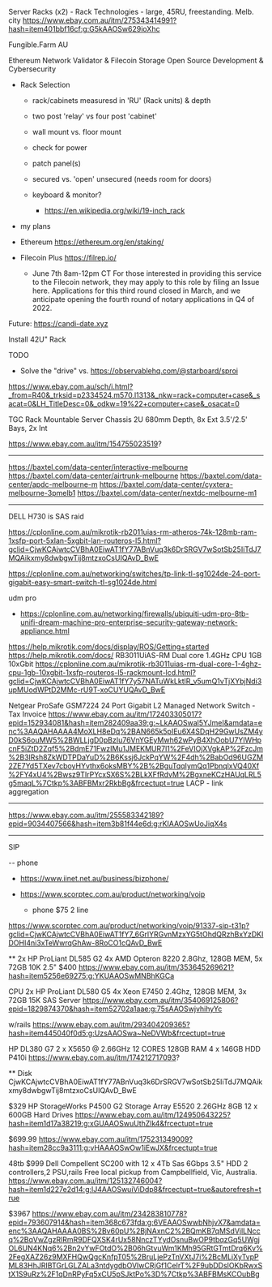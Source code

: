 

Server Racks (x2) - Rack Technologies - large, 45RU, freestanding. Melb. city
https://www.ebay.com.au/itm/275343414991?hash=item401bbf16cf:g:G5kAAOSw629ioXhc



Fungible.Farm AU

Ethereum Network Validator & Filecoin Storage
Open Source Development & Cybersecurity



* Rack Selection
    - rack/cabinets measuresd in 'RU' (Rack units) & depth 
    - two post 'relay' vs four post 'cabinet'
    - wall mount vs. floor mount
    - check for power
    - patch panel(s)
    - secured vs. 'open' unsecured (needs room for doors)

    - keyboard & monitor? 
        * https://en.wikipedia.org/wiki/19-inch_rack



* my plans

* Ethereum
    https://ethereum.org/en/staking/


* Filecoin Plus
    https://filrep.io/
    
    * June 7th 8am-12pm CT
    For those interested in providing this service to the Filecoin network, they may apply to this role by filing an Issue here. Applications for this third round closed in March, and we anticipate opening the fourth round of notary applications in Q4 of 2022.


Future:
https://candi-date.xyz


Install 42U" Rack

TODO
* Solve the "drive" vs. 
https://observablehq.com/@starboard/sproi


https://www.ebay.com.au/sch/i.html?_from=R40&_trksid=p2334524.m570.l1313&_nkw=rack+computer+case&_sacat=0&LH_TitleDesc=0&_odkw=19%22+computer+case&_osacat=0


TGC Rack Mountable Server Chassis 2U 680mm Depth, 8x Ext 3.5'/2.5' Bays, 2x Int

https://www.ebay.com.au/itm/154755023519?

---
https://baxtel.com/data-center/interactive-melbourne
https://baxtel.com/data-center/airtrunk-melbourne
https://baxtel.com/data-center/apdc-melbourne-m
https://baxtel.com/data-center/cyxtera-melbourne-3pmelb1
https://baxtel.com/data-center/nextdc-melbourne-m1

---

DELL H730 is SAS raid

https://cplonline.com.au/mikrotik-rb2011uias-rm-atheros-74k-128mb-ram-1xsfp-port-5xlan-5xgbit-lan-routeros-l5.html?gclid=CjwKCAjwtcCVBhA0EiwAT1fY77ABnVuq3k6DrSRGV7wSotSb25IiTdJ7MQAikxmy8dwbgwTij8mtzxoCsUIQAvD_BwE

https://cplonline.com.au/networking/switches/tp-link-tl-sg1024de-24-port-gigabit-easy-smart-switch-tl-sg1024de.html


udm pro
* https://cplonline.com.au/networking/firewalls/ubiquiti-udm-pro-8tb-unifi-dream-machine-pro-enterprise-security-gateway-network-appliance.html

https://help.mikrotik.com/docs/display/ROS/Getting+started
https://help.mikrotik.com/docs/
RB3011UiAS-RM Dual core 1.4GHz CPU 1GB 10xGbit
https://cplonline.com.au/mikrotik-rb3011uias-rm-dual-core-1-4ghz-cpu-1gb-10xgbit-1xsfp-routeros-l5-rackmount-lcd.html?gclid=CjwKCAjwtcCVBhA0EiwAT1fY7y57NATuWkLktlR_v5umQ1vTjXYbjNdi3upMUodWPtD2MMc-rU9T-xoCUYUQAvD_BwE


Netgear ProSafe GSM7224 24 Port Gigabit L2 Managed Network Switch - Tax Invoice
https://www.ebay.com.au/itm/172403305017?epid=152934081&hash=item282409aa39:g:~LkAAOSwal5YJmeI&amdata=enc%3AAQAHAAAA4MoXLH8eDq%2BAN665k5pIEu6X4SDqH29GwUsZM4yD0kS6ouMW5%2BWLLjgD0pBzIu76VnYGEyMwh62wPyB4XhOobU7YlWHpcnF5iZtD2Zqf5%2BdmE71FwzIMu1JMEKMUR7l1%2FeVIOjXVgkAP%2FzcJm%2B3lRsh8ZkWDTPDaYuD%2B6Kssj6JckPqYW%2F4dh%2BabOd96UGZM2ZE7Yd5TXev7cboyHYvthx6oksMBY%2B%2BguTqqIymQq1PbnqlxVQ40Xf%2FY4xU4%2Bwsz9TIrPYcxSX6S%2BLkXFfRdvM%2BgxneKCzHAUqLRL5g5maqL%7Ctkp%3ABFBMxr2RkbBg&frcectupt=true
LACP - link aggregation


----
https://www.ebay.com.au/itm/255583342189?epid=9034407566&hash=item3b81f44e6d:g:rKIAAOSwUoJiqX4s


----
SIP

-- phone
* https://www.iinet.net.au/business/bizphone/

* https://www.scorptec.com.au/product/networking/voip
    - phone $75 2 line


https://www.scorptec.com.au/product/networking/voip/91337-sip-t31p?gclid=CjwKCAjwtcCVBhA0EiwAT1fY7_6GrlYRGvnMzxYG5tOhdQRzhBxYzDKIDOHI4ni3xTeWwrqGhAw-8RoCO1cQAvD_BwE

**
2x HP ProLiant DL585 G2 4x AMD Opteron 8220 2.8Ghz, 128GB MEM, 5x 72GB 10K 2.5" $400
https://www.ebay.com.au/itm/353645269621?hash=item5256e69275:g:YKUAAOSwMNBhKGCa




CPU
2x HP ProLiant DL580 G5 4x Xeon E7450 2.4Ghz, 128GB MEM, 3x 72GB 15K SAS Server
https://www.ebay.com.au/itm/354069125806?epid=1829874370&hash=item52702a1aae:g:75sAAOSwjvhihyYc

w/rails
https://www.ebay.com.au/itm/293404209365?hash=item445040f0d5:g:UzsAAOSwa~NeDVWb&frcectupt=true



HP DL380 G7 2 x X5650 @ 2.66GHz 12 CORES 128GB RAM 4 x 146GB HDD P410i
https://www.ebay.com.au/itm/174212717093?



**
Disk CjwKCAjwtcCVBhA0EiwAT1fY77ABnVuq3k6DrSRGV7wSotSb25IiTdJ7MQAikxmy8dwbgwTij8mtzxoCsUIQAvD_BwE

$329
HP StorageWorks P4500 G2 Storage Array E5520 2.26GHz 8GB 12 x 600GB Hard Drives
https://www.ebay.com.au/itm/124950643225?hash=item1d17a38219:g:xGUAAOSwuUthZlk4&frcectupt=true


$699.99
https://www.ebay.com.au/itm/175231349009?hash=item28cc9a3111:g:vHAAAOSwOw1iEwJX&frcectupt=true


48tb $999
Dell Compellent SC200 with 12 x 4Tb Sas 6Gbps 3.5" HDD 2 controllers,2 PSU,rails
Free local pickup from Campbellfield, Vic, Australia.
https://www.ebay.com.au/itm/125132746004?hash=item1d227e2d14:g:lJ4AAOSwuiViDdp8&frcectupt=true&autorefresh=true


$3967
https://www.ebay.com.au/itm/234283810778?epid=793607914&hash=item368c673fda:g:6VEAAOSwwbNhjvX7&amdata=enc%3AAQAHAAAA0BS%2Bv60pU%2BjNAxnC2%2BQmKB7qMSdVjlLNccq%2BqVwZgzRlRmR9DFQXSK4rUx58NnczTYydOsnuBwOP9tbqzGq5UWgjOL6UN4KNq6%2Bn2vYwFOtdO%2B06hGtvuWm1KMh95GRtGTmtDrq6Kv%2FegXAZ26z9MXFHQwQgcKnfpT05%2BruLjePzTnVXtJ7i%2BcMLjXyTvpPML83HhJRIBTGrLGLZALa3ntdygdbOVIwCRjGf1CeIrT%2F9ubDDsIOKbRwxStX1S9uRz%2F1qDnRPyFq5xCU5pSJktPo%3D%7Ctkp%3ABFBMsKCOubBg